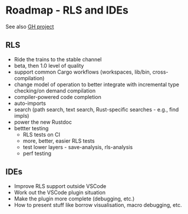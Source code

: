 # Roadmap - RLS and IDEs

See also [GH project](https://github.com/rust-lang-nursery/rls/projects/2)

## RLS

* Ride the trains to the stable channel
* beta, then 1.0 level of quality
* support common Cargo workflows (workspaces, lib/bin, cross-compilation)
* change model of operation to better integrate with incremental type checking/on demand compilation
* compiler-powered code completion
* auto-imports
* search (path search, text search, Rust-specific searches - e.g., find impls)
* power the new Rustdoc
* bettter testing
  - RLS tests on CI
  - more, better, easier RLS tests
  - test lower layers - save-analysis, rls-analysis
  - perf testing

## IDEs

* Improve RLS support outside VSCode
* Work out the VSCode plugin situation
* Make the plugin more complete (debugging, etc.)
* How to present stuff like borrow visualisation, macro debugging, etc.
